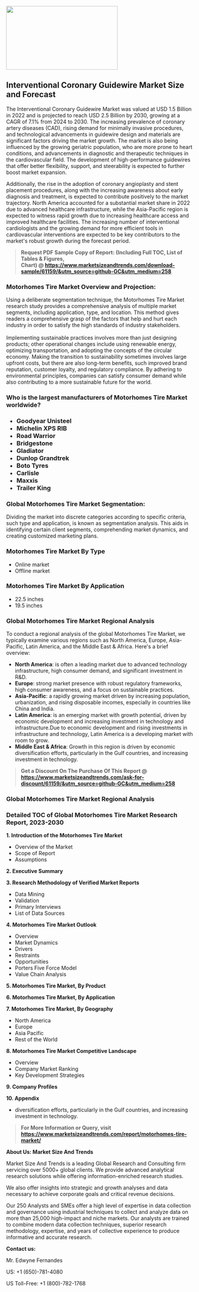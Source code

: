 <p><img class="alignnone size-medium wp-image-20088" src="https://ffe5etoiles.com/wp-content/uploads/2024/12/MST1-300x171.png" alt="" width="300" height="171" /></p><h2>Interventional Coronary Guidewire Market Size and Forecast</h2><p>The Interventional Coronary Guidewire Market was valued at USD 1.5 Billion in 2022 and is projected to reach USD 2.5 Billion by 2030, growing at a CAGR of 7.1% from 2024 to 2030. The increasing prevalence of coronary artery diseases (CAD), rising demand for minimally invasive procedures, and technological advancements in guidewire design and materials are significant factors driving the market growth. The market is also being influenced by the growing geriatric population, who are more prone to heart conditions, and advancements in diagnostic and therapeutic techniques in the cardiovascular field. The development of high-performance guidewires that offer better flexibility, support, and steerability is expected to further boost market expansion.</p><p>Additionally, the rise in the adoption of coronary angioplasty and stent placement procedures, along with the increasing awareness about early diagnosis and treatment, is expected to contribute positively to the market trajectory. North America accounted for a substantial market share in 2022 due to advanced healthcare infrastructure, while the Asia-Pacific region is expected to witness rapid growth due to increasing healthcare access and improved healthcare facilities. The increasing number of interventional cardiologists and the growing demand for more efficient tools in cardiovascular interventions are expected to be key contributors to the market's robust growth during the forecast period.</p></p><blockquote id="" class=""><strong>Request PDF Sample Copy of Report: (Including Full TOC, List of Tables &amp; Figures, Chart)&nbsp;@&nbsp;<strong><a href="https://www.marketsizeandtrends.com/download-sample/61159/&utm_source=github-GC&utm_medium=258" target="_blank">https://www.marketsizeandtrends.com/download-sample/61159/&utm_source=github-GC&utm_medium=258</a></strong></strong></blockquote><h3 id="" class="">Motorhomes Tire Market&nbsp;Overview and Projection:</h3><p id="" class="">Using a deliberate segmentation technique, the Motorhomes Tire Market research study provides a comprehensive analysis of multiple market segments, including application, type, and location. This method gives readers a comprehensive grasp of the factors that help and hurt each industry in order to satisfy the high standards of industry stakeholders. <br /> <br />Implementing sustainable practices involves more than just designing products; other operational changes include using renewable energy, optimizing transportation, and adopting the concepts of the circular economy. Making the transition to sustainability sometimes involves large upfront costs, but there are also long-term benefits, such improved brand reputation, customer loyalty, and regulatory compliance. By adhering to environmental principles, companies can satisfy consumer demand while also contributing to a more sustainable future for the world.</p><h3 id="" class="">Who is the largest manufacturers of&nbsp;Motorhomes Tire Market worldwide?</h3><h3 class=""><p><ul><li>Goodyear Unisteel </li><li> Michelin XPS RIB </li><li> Road Warrior </li><li> Bridgestone </li><li> Gladiator </li><li> Dunlop Grandtrek </li><li> Boto Tyres </li><li> Carlisle </li><li> Maxxis </li><li> Trailer King</li></ul></p></h3><h3 id="" class="">Global&nbsp;Motorhomes Tire Market Segmentation:</h3><p id="" class="">Dividing the market into discrete categories according to specific criteria, such type and application, is known as segmentation analysis. This aids in identifying certain client segments, comprehending market dynamics, and creating customized marketing plans.</p><h3 id="" class="">Motorhomes Tire Market&nbsp;By Type</h3><p><p><ul><li>Online market </li><li> Offline market</p></li></ul></p></p><h3 id="" class="">Motorhomes Tire Market&nbsp;By Application</h3><p class=""><p><ul><li>22.5 inches </li><li> 19.5 inches</li></ul></p></p><h3 id="" class="">Global Motorhomes Tire Market Regional Analysis</h3><p id="" class="">To conduct a regional analysis of the global Motorhomes Tire Market, we typically examine various regions such as North America, Europe, Asia-Pacific, Latin America, and the Middle East &amp; Africa. Here's a brief overview:</p><ul><li><strong>North America</strong>: is often a leading market due to advanced technology infrastructure, high consumer demand, and significant investment in R&amp;D.</li><li><strong>Europe</strong>: strong market presence with robust regulatory frameworks, high consumer awareness, and a focus on sustainable practices.</li><li><strong>Asia-Pacific</strong>: a rapidly growing market driven by increasing population, urbanization, and rising disposable incomes, especially in countries like China and India.</li><li><strong>Latin America</strong>: is an emerging market with growth potential, driven by economic development and increasing investment in technology and infrastructure.Due to economic development and rising investments in infrastructure and technology, Latin America is a developing market with room to grow.</li><li><strong>Middle East &amp; Africa</strong>: Growth in this region is driven by economic diversification efforts, particularly in the Gulf countries, and increasing investment in technology.</li></ul><blockquote id="" class=""><strong>Get a Discount On The Purchase Of This Report @ <strong><a href="https://www.marketsizeandtrends.com/ask-for-discount/61159/&utm_source=github-GC&utm_medium=258" target="_blank">https://www.marketsizeandtrends.com/ask-for-discount/61159/&utm_source=github-GC&utm_medium=258</a></strong></strong></blockquote><h3 id="" class="">Global Motorhomes Tire Market Regional Analysis</h3><h3 id="" class="">Detailed TOC of Global Motorhomes Tire Market Research Report, 2023-2030</h3><p id="" class=""><strong>1. Introduction of the Motorhomes Tire Market</strong></p><ul><li>Overview of the Market</li><li>Scope of Report</li><li>Assumptions</li></ul><p id="" class=""><strong>2. Executive Summary</strong></p><p id="" class=""><strong>3. Research Methodology of Verified Market Reports</strong></p><ul><li>Data Mining</li><li>Validation</li><li>Primary Interviews</li><li>List of Data Sources</li></ul><p id="" class=""><strong>4. Motorhomes Tire Market Outlook</strong></p><ul><li>Overview</li><li>Market Dynamics</li><li>Drivers</li><li>Restraints</li><li>Opportunities</li><li>Porters Five Force Model</li><li>Value Chain Analysis</li></ul><p id="" class=""><strong>5. Motorhomes Tire Market, By Product</strong></p><p id="" class=""><strong>6. Motorhomes Tire Market, By Application</strong></p><p id="" class=""><strong>7. Motorhomes Tire Market, By Geography</strong></p><ul><li>North America</li><li>Europe</li><li>Asia Pacific</li><li>Rest of the World</li></ul><p id="" class=""><strong>8. Motorhomes Tire Market Competitive Landscape</strong></p><ul><li>Overview</li><li>Company Market Ranking</li><li>Key Development Strategies</li></ul><p id="" class=""><strong>9. Company Profiles</strong></p><p id="" class=""><strong>10. Appendix</strong></p><ul><li>diversification efforts, particularly in the Gulf countries, and increasing investment in technology.</li></ul><blockquote id="" class=""><strong>For More Information or Query, visit <strong><strong><a href="https://www.marketsizeandtrends.com/report/motorhomes-tire-market/" target="_blank">https://www.marketsizeandtrends.com/report/motorhomes-tire-market/</a></strong></strong></strong></blockquote><p id="" class=""><strong>About Us: Market Size And Trends</strong></p><p id="" class="">Market Size And Trends is a leading Global Research and Consulting firm servicing over 5000+ global clients. We provide advanced analytical research solutions while offering information-enriched research studies.</p><p id="" class="">We also offer insights into strategic and growth analyses and data necessary to achieve corporate goals and critical revenue decisions.</p><p id="" class="">Our 250 Analysts and SMEs offer a high level of expertise in data collection and governance using industrial techniques to collect and analyze data on more than 25,000 high-impact and niche markets. Our analysts are trained to combine modern data collection techniques, superior research methodology, expertise, and years of collective experience to produce informative and accurate research.</p><p id="" class=""><strong>Contact us:</strong></p><p id="" class="">Mr. Edwyne Fernandes</p><p id="" class="">US: +1 (650)-781-4080</p><p id="" class="">US Toll-Free: +1 (800)-782-1768</p>
